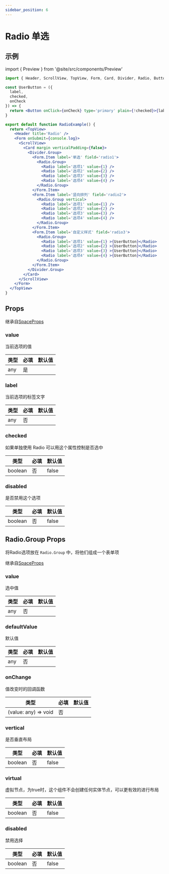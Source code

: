 ```yaml
---
sidebar_position: 6
---
```


# Radio 单选

## 示例

import { Preview } from '@site/src/components/Preview'

<Preview name='Radio' />

```jsx
import { Header, ScrollView, TopView, Form, Card, Divider, Radio, Button } from '@/duxuiExample'

const UserButton = ({
  label,
  checked,
  onCheck
}) => {
  return <Button onClick={onCheck} type='primary' plain={!checked}>{label}</Button>
}

export default function RadioExample() {
  return <TopView>
    <Header title='Radio' />
    <Form onSubmit={console.log}>
      <ScrollView>
        <Card margin verticalPadding={false}>
          <Divider.Group>
            <Form.Item label='单选' field='radio1'>
              <Radio.Group>
                <Radio label='选项1' value={1} />
                <Radio label='选项2' value={2} />
                <Radio label='选项3' value={3} />
                <Radio label='选项4' value={4} />
              </Radio.Group>
            </Form.Item>
            <Form.Item label='竖向排列' field='radio2'>
              <Radio.Group vertical>
                <Radio label='选项1' value={1} />
                <Radio label='选项2' value={2} />
                <Radio label='选项3' value={3} />
                <Radio label='选项4' value={4} />
              </Radio.Group>
            </Form.Item>
            <Form.Item label='自定义样式' field='radio3'>
              <Radio.Group>
                <Radio label='选项1' value={1} >{UserButton}</Radio>
                <Radio label='选项2' value={2} >{UserButton}</Radio>
                <Radio label='选项3' value={3} >{UserButton}</Radio>
                <Radio label='选项4' value={4} >{UserButton}</Radio>
              </Radio.Group>
            </Form.Item>
          </Divider.Group>
        </Card>
      </ScrollView>
    </Form>
  </TopView>
}
```

## Props

继承自[SpaceProps](../layout/Space#props)

### value

当前选项的值

| 类型 | 必填 | 默认值 |
| ---- | -------- | ------- |
| any | 是 |  |

### label

当前选项的标签文字

| 类型 | 必填 | 默认值 |
| ---- | -------- | ------- |
| any | 否 |  |

### checked

如果单独使用 Radio 可以用这个属性控制是否选中

| 类型 | 必填 | 默认值 |
| ---- | -------- | ------- |
| boolean | 否 | false |

### disabled

是否禁用这个选项

| 类型 | 必填 | 默认值 |
| ---- | -------- | ------- |
| boolean | 否 | false |

## Radio.Group Props

将Radio选项放在 `Radio.Group` 中，将他们组成一个表单项

继承自[SpaceProps](../layout/Space#props)

### value

选中值

| 类型 | 必填 | 默认值 |
| ---- | -------- | ------- |
| any | 否 |  |

### defaultValue

默认值

| 类型 | 必填 | 默认值 |
| ---- | -------- | ------- |
| any | 否 |  |

### onChange

值改变时的回调函数

| 类型 | 必填 | 默认值 |
| ---- | -------- | ------- |
| (value: any) => void | 否 |  |

### vertical

是否垂直布局

| 类型 | 必填 | 默认值 |
| ---- | -------- | ------- |
| boolean | 否 | false |

### virtual

虚拟节点，为true时，这个组件不会创建任何实体节点，可以更有效的进行布局

| 类型 | 必填 | 默认值 |
| ---- | -------- | ------- |
| boolean | 否 | false |

### disabled

禁用选择

| 类型 | 必填 | 默认值 |
| ---- | -------- | ------- |
| boolean | 否 | false |